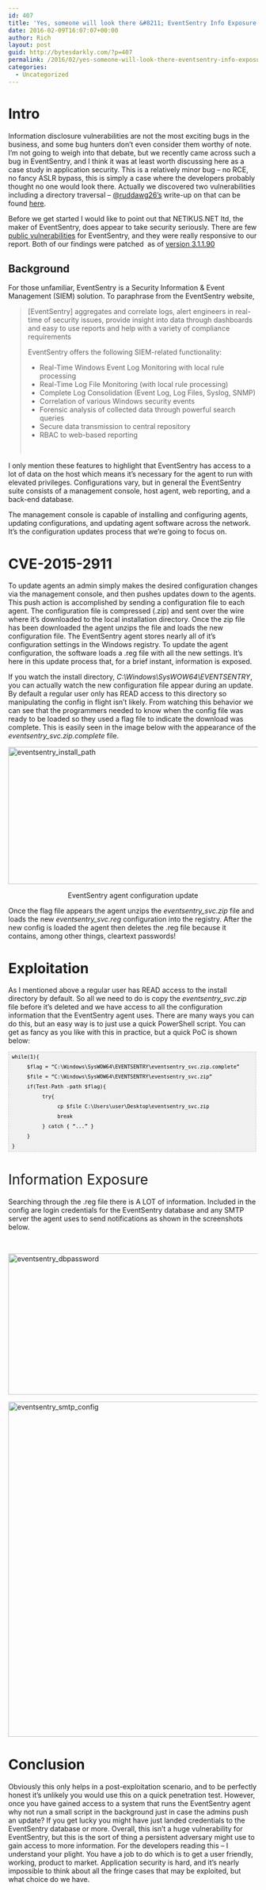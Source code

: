 ```yaml
---
id: 407
title: 'Yes, someone will look there &#8211; EventSentry Info Exposure &#8211; CVE-2015-2911'
date: 2016-02-09T16:07:07+00:00
author: Rich
layout: post
guid: http://bytesdarkly.com/?p=407
permalink: /2016/02/yes-someone-will-look-there-eventsentry-info-exposure-cve-2015-2911/
categories:
  - Uncategorized
---
```

# Intro

<span style="font-weight: 400;">Information disclosure vulnerabilities are not the most exciting bugs in the business, and some bug hunters don’t even consider them worthy of note. I’m not going to weigh into that debate, but we recently came across such a bug in EventSentry, and I think it was at least worth discussing here as a case study in application security. This is a relatively minor bug &#8211; no RCE, no fancy ASLR bypass, this is simply a case where the developers probably thought no one would look there. Actually we discovered two vulnerabilities including a directory traversal &#8211; <a href="https://twitter.com/ruddawg26">@ruddawg26’s</a> write-up on that can be found </span>[<span style="font-weight: 400;">here</span>](http://securitymumblings.blogspot.com/2016/01/CVE-2015-2910.html)<span style="font-weight: 400;">.</span>

<span style="font-weight: 400;">Before we get started I would like to point out that NETIKUS.NET ltd, the maker of EventSentry, does appear to take security seriously. There are few </span>[<span style="font-weight: 400;">public vulnerabilities</span>](https://web.nvd.nist.gov/view/vuln/search-results?query=eventsentry&search_type=all&cves=on) <span style="font-weight: 400;">for EventSentry, and they were really responsive to our report. Both of our findings were patched  as of </span>[<span style="font-weight: 400;">version 3.1.1.90</span>](http://www.eventsentry.com/downloads/latest-patch) <span style="font-weight: 400;"> </span>

## Background

<span style="font-weight: 400;">For those unfamiliar, EventSentry is a Security Information & Event Management (SIEM) solution. To paraphrase from the EventSentry website,</span>

> <span style="font-weight: 400;">[EventSentry] aggregates and correlate logs, alert engineers in real-time of security issues, provide insight into data through dashboards and easy to use reports and help with a variety of compliance requirements</span>
> 
> <span style="font-weight: 400;">EventSentry offers the following SIEM-related functionality:</span>
> 
>   * Real-Time Windows Event Log Monitoring with local rule processing
>   * <span style="font-weight: 400;">Real-Time Log File Monitoring (with local rule processing)</span>
>   * <span style="font-weight: 400;">Complete Log Consolidation (Event Log, Log Files, Syslog, SNMP)</span>
>   * <span style="font-weight: 400;">Correlation of various Windows security events</span>
>   * <span style="font-weight: 400;">Forensic analysis of collected data through powerful search queries</span>
>   * <span style="font-weight: 400;">Secure data transmission to central repository</span>
>   * <span style="font-weight: 400;">RBAC to web-based reporting</span>
> 
> &nbsp;

<span style="font-weight: 400;">I only mention these features to highlight that EventSentry has access to a lot of data on the host which means it’s necessary for the agent to run with elevated privileges. Configurations vary, but in general the EventSentry suite consists of a management console, host agent, web reporting, and a back-end database. </span>

<span style="font-weight: 400;">The management console is capable of installing and configuring agents, updating configurations, and updating agent software across the network. It’s the configuration updates process that we’re going to focus on.</span>

# CVE-2015-2911

<span style="font-weight: 400;">To update agents an admin simply makes the desired configuration changes via the management console, and then pushes updates down to the agents. This push action is accomplished by sending a configuration file to each agent. The configuration file is compressed (.zip) and sent over the wire where it’s downloaded to the local installation directory. Once the zip file has been downloaded the agent unzips the file and loads the new configuration file. The EventSentry agent stores nearly all of it’s configuration settings in the Windows registry. To update the agent configuration, the software loads a .reg file with all the new settings. It’s here in this update process that, for a brief instant, information is exposed. </span>

<span style="font-weight: 400;">If you watch the install directory, </span>_<span style="font-weight: 400;">C:\Windows\SysWOW64\EVENTSENTRY</span>_<span style="font-weight: 400;">, you can actually watch the new configuration file appear during an update. By default a regular user only has READ access to this directory so manipulating the config in flight isn’t likely. From watching this behavior we can see that the programmers needed to know when the config file was ready to be loaded so they used a flag file to indicate the download was complete. This is easily seen in the image below with the appearance of the </span>_<span style="font-weight: 400;">eventsentry_svc.zip.complete</span>_ <span style="font-weight: 400;">file.</span>

<a href="http://bytesdarkly.com/wp-content/uploads/2016/02/eventsentry_install_path.png" rel="attachment wp-att-416"><img class="wp-image-416" src="http://bytesdarkly.com/wp-content/uploads/2016/02/eventsentry_install_path.png" alt="eventsentry_install_path" width="756" height="277" srcset="http://bytesdarkly.com/wp-content/uploads/2016/02/eventsentry_install_path.png 686w, http://bytesdarkly.com/wp-content/uploads/2016/02/eventsentry_install_path-300x110.png 300w" sizes="(max-width: 756px) 100vw, 756px" /></a>

<p style="text-align: center;">
  EventSentry agent configuration update
</p>

<span style="font-weight: 400;">Once the flag file appears the agent unzips the <em>eventsentry_svc.zip</em> file and loads the new<em> eventsentry_svc.reg</em> configuration into the registry. After the new config is loaded the agent then deletes the .reg file because it contains, among other things, cleartext passwords!</span>

# Exploitation

<span style="font-weight: 400;">As I mentioned above a regular user has READ access to the install directory by default. So all we need to do is copy the <em>eventsentry_svc.zip</em> file before it’s deleted and we have access to all the configuration information that the EventSentry agent uses. There are many ways you can do this, but an easy way is to just use a quick PowerShell script. You can get as fancy as you like with this in practice, but a quick PoC is shown below:</span>

<pre style="font-family: arial; font-size: 12px; border: 1px dashed #CCCCCC; width: 99%; height: auto; overflow: auto; background: #f0f0f0; ;background-image: url('http://2.bp.blogspot.com/_z5ltvMQPaa8/SjJXr_U2YBI/AAAAAAAAAAM/46OqEP32CJ8/s320/codebg.gif'); padding: 0px; color: #000000; text-align: left; line-height: 20px;"><code style="color: #000000; word-wrap: normal;"> while(1){  
      $flag = “C:\Windows\SysWOW64\EVENTSENTRY\eventsentry_svc.zip.complete”  
      $file = “C:\Windows\SysWOW64\EVENTSENTRY\eventsentry_svc.zip”  
      if(Test-Path -path $flag){  
           try{  
                cp $file C:\Users\user\Desktop\eventsentry_svc.zip  
                break  
           } catch { “...” }  
      }  
 }  
</code></pre>

# <span style="font-weight: 400;">Information Exposure</span>

<span style="font-weight: 400;">Searching through the .reg file there is A LOT of information. Included in the config are login credentials for the EventSentry database and any SMTP server the agent uses to send notifications as shown in the screenshots below.</span>

&nbsp;

<a href="http://bytesdarkly.com/wp-content/uploads/2016/02/eventsentry_dbpassword.png" rel="attachment wp-att-415"><img class="aligncenter size-full wp-image-415" src="http://bytesdarkly.com/wp-content/uploads/2016/02/eventsentry_dbpassword.png" alt="eventsentry_dbpassword" width="949" height="285" srcset="http://bytesdarkly.com/wp-content/uploads/2016/02/eventsentry_dbpassword.png 949w, http://bytesdarkly.com/wp-content/uploads/2016/02/eventsentry_dbpassword-300x90.png 300w, http://bytesdarkly.com/wp-content/uploads/2016/02/eventsentry_dbpassword-768x231.png 768w" sizes="(max-width: 949px) 100vw, 949px" /></a>

<a href="http://bytesdarkly.com/wp-content/uploads/2016/02/eventsentry_smtp_config.png" rel="attachment wp-att-418"><img class="aligncenter size-full wp-image-418" src="http://bytesdarkly.com/wp-content/uploads/2016/02/eventsentry_smtp_config.png" alt="eventsentry_smtp_config" width="558" height="676" srcset="http://bytesdarkly.com/wp-content/uploads/2016/02/eventsentry_smtp_config.png 558w, http://bytesdarkly.com/wp-content/uploads/2016/02/eventsentry_smtp_config-248x300.png 248w" sizes="(max-width: 558px) 100vw, 558px" /></a>

# Conclusion

Obviously this only helps in a post-exploitation scenario, and to be perfectly honest it&#8217;s unlikely you would use this on a quick penetration test. However, once you have gained access to a system that runs the EventSentry agent why not run a small script in the background just in case the admins push an update? If you get lucky you might have just landed credentials to the EventSentry database or more. Overall, this isn&#8217;t a huge vulnerability for EventSentry, but this is the sort of thing a persistent adversary might use to gain access to more information. For the developers reading this &#8211; I understand your plight. You have a job to do which is to get a user friendly, working, product to market. Application security is hard, and it&#8217;s nearly impossible to think about all the fringe cases that may be exploited, but what choice do we have.